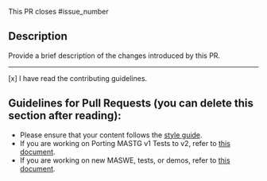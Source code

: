 This PR closes #issue_number

## Description

Provide a brief description of the changes introduced by this PR.

-------------------

[x] I have read the contributing guidelines.

## Guidelines for Pull Requests (you can delete this section after reading):

- Please ensure that your content follows the [style guide](https://mas.owasp.org/contributing/).
- If you are working on Porting MASTG v1 Tests to v2, refer to [this document](https://docs.google.com/document/d/1veyzE4cVTSnIsKB1DOPUSMhjXow_MtJOtgHeo5HVoho/edit?usp=sharing).
- If you are working on new MASWE, tests, or demos, refer to [this document](https://docs.google.com/document/d/1EMsVdfrDBAu0gmjWAUEs60q-fWaOmDB5oecY9d9pOlg/edit?usp=sharing).

